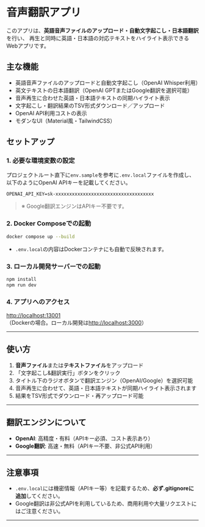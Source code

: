 # 音声翻訳アプリ

このアプリは、**英語音声ファイルのアップロード・自動文字起こし・日本語翻訳**を行い、 再生と同時に英語・日本語の対応テキストをハイライト表示できるWebアプリです。

## 主な機能

- 英語音声ファイルのアップロードと自動文字起こし（OpenAI Whisper利用）
- 英文テキストの日本語翻訳（OpenAI GPTまたはGoogle翻訳を選択可能）
- 音声再生に合わせた英語・日本語テキストの同期ハイライト表示
- 文字起こし・翻訳結果のTSV形式ダウンロード／アップロード
- OpenAI API利用コストの表示
- モダンなUI（Material風・TailwindCSS）

## セットアップ

### 1. 必要な環境変数の設定

プロジェクトルート直下に`env.sample`を参考に`.env.local`ファイルを作成し、以下のようにOpenAI APIキーを記載してください。

```
OPENAI_API_KEY=sk-xxxxxxxxxxxxxxxxxxxxxxxxxxxxxxxxxxxx
```

> ※ Google翻訳エンジンはAPIキー不要です。

### 2. Docker Composeでの起動

```bash
docker compose up --build
```

- `.env.local`の内容はDockerコンテナにも自動で反映されます。

### 3. ローカル開発サーバーでの起動

```bash
npm install
npm run dev
```

### 4. アプリへのアクセス

[http://localhost:13001](http://localhost:13001)  
（Dockerの場合。ローカル開発は[http://localhost:3000](http://localhost:3000)）

---

## 使い方

1. **音声ファイル**または**テキストファイル**をアップロード
2. 「文字起こし&翻訳実行」ボタンをクリック
3. タイトル下のラジオボタンで翻訳エンジン（OpenAI/Google）を選択可能
4. 音声再生に合わせて、英語・日本語テキストが同期ハイライト表示されます
5. 結果をTSV形式でダウンロード・再アップロード可能

---

## 翻訳エンジンについて

- **OpenAI**: 高精度・有料（APIキー必須、コスト表示あり）
- **Google翻訳**: 高速・無料（APIキー不要、非公式API利用）

---

## 注意事項

- `.env.local`には機密情報（APIキー等）を記載するため、**必ず.gitignoreに追加**してください。
- Google翻訳は非公式APIを利用しているため、商用利用や大量リクエストにはご注意ください。

---
